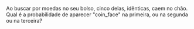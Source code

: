 Ao buscar por moedas no seu bolso, cinco delas, idênticas, caem no chão. Qual é a probabilidade de aparecer "coin_face" na primeira, ou na segunda ou na terceira?